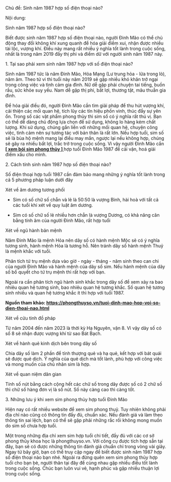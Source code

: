 <p dir="ltr"><span style="font-size:14px">Chủ đề: Sinh năm 1987 hợp số điện thoại nào?</span></p>

<p dir="ltr"><span style="font-size:14px">Nội dung:</span></p>

<p dir="ltr"><span style="font-size:14px">Sinh năm 1987 hợp số điện thoại nào?</span></p>

<p dir="ltr"><span style="font-size:14px">Biết được sinh năm 1987 hợp số điện thoại nào, người Đinh Mão có thể chủ động thay đổi không khí xung quanh để hóa giải điềm xui, nhận được nhiều tài lộc, vượng khí. Điều này mang rất nhiều ý nghĩa tốt lành trong cuộc sống, nhất là trong năm 2019 đầy thị phi và điềm dữ với người sinh năm 1987 này.</span></p>

<p dir="ltr"><span style="font-size:14px">1. Tại sao phải xem sinh năm 1987 hợp với số điện thoại nào?</span></p>

<p dir="ltr"><span style="font-size:14px">Sinh năm 1987 tức là năm Đinh Mão, Hỏa Mạng (Lư trung hỏa - lửa trong lò), năm âm. Theo tử vi thì tuổi này năm 2019 sẽ gặp nhiều khó khăn trở ngại trong công việc và tình cảm gia đình. Nữ dễ gặp phải chuyện tai tiếng, buồn rầu, sức khỏe suy yếu. Nam dễ gặp thị phi, bất lợi, thương tật, mâu thuẫn gia đình.</span></p>

<p dir="ltr"><span style="font-size:14px">Để hóa giải điều đó, người Đinh Mão cần tìm giải pháp để thu hút vượng khí, cải thiện các mối quan hệ, tích lũy các tín hiệu phồn vinh, thúc đẩy sự yên ổn. Trong số các vật phẩm phong thủy thì sim số có ý nghĩa rất thú vị. Bạn có thể dễ dàng chủ động lựa chọn để sử dụng, không lo hàng kém chất lượng. Khi sử dụng, chúng gắn liền với những mối quan hệ, chuyện công việc, tình cảm nên sự tương tác với bản thân là rất lớn. Nếu hợp tuổi, sim số sẽ là bùa hộ mệnh mang lại điều may mắn, ngược lại nếu không hợp, chúng sẽ gây ra nhiều bất lợi, trắc trở trong cuộc sống. Vì vậy người Đinh Mão cần <u><strong>[ <a href="https://phongthuyso.vn/xem-phong-thuy-sim.html">xem bói sim phong thủy</a> ] </strong></u>hợp tuổi Đinh Mão 1987 để cải vận, hoá giải điềm xấu cho mình.</span></p>

<p dir="ltr"><span style="font-size:14px">2. Cách tính sinh năm 1987 hợp số điện thoại nào?</span></p>

<p dir="ltr"><span style="font-size:14px">Số điện thoại hợp tuổi 1987 cần đảm bảo mang những ý nghĩa tốt lành trong cả 5 phương pháp luận dưới đây</span></p>

<p dir="ltr"><span style="font-size:14px">Xét về âm dương tương phối</span></p>

<ul>
	<li dir="ltr">
	<p dir="ltr"><span style="font-size:14px">Sim có số chữ số chẵn và lẻ là 50:50 là vượng Bình, hài hoà với tất cả các tuổi khi xét về quy luật âm dương.</span></p>
	</li>
	<li dir="ltr">
	<p dir="ltr"><span style="font-size:14px">Sim có số chữ số lẻ nhiều hơn chẵn là vượng Dương, có khả năng cân bằng tính âm của người Đinh Mão, rất hợp tuổi</span></p>
	</li>
</ul>

<p dir="ltr"><span style="font-size:14px">Xét về ngũ hành bản mệnh</span></p>

<p dir="ltr"><span style="font-size:14px">Năm Đinh Mão là mệnh Hỏa nên dãy số có hành mệnh Mộc sẽ có ý nghĩa tương sinh, hành mệnh Hỏa là tương hỗ. Nên tránh dãy số hành mệnh Thuỷ là mệnh khắc với tuổi.</span></p>

<p dir="ltr"><span style="font-size:14px">Phân tích tứ trụ mệnh dựa vào giờ - ngày - tháng - năm sinh theo can chi của người Đinh Mão và hành mệnh của dãy số sim. Nếu hành mệnh của dãy số bổ quyết cho tứ trụ mệnh thì rất hợp với bạn.</span></p>

<p dir="ltr"><span style="font-size:14px">Ngoài ra cần phân tích ngũ hành sinh khắc trong dãy số để xem xảy ra bao nhiêu quan hệ tương sinh, bao nhiêu quan hệ tương khắc. Số quan hệ tương sinh nhiều và quan hệ tương khắc ít thì hợp với tuổi 1987.</span></p>

<p dir="ltr"><strong><span style="font-size:14px">Nguồn tham khảo: <a href="https://phongthuyso.vn/tuoi-dinh-mao-hop-voi-so-dien-thoai-nao.html">https://phongthuyso.vn/tuoi-dinh-mao-hop-voi-so-dien-thoai-nao.html</a></span></strong></p>

<p dir="ltr"><span style="font-size:14px">Xét về cửu tinh đồ pháp</span></p>

<p dir="ltr"><span style="font-size:14px">Từ năm 2004 đến năm 2023 là thời kỳ Hạ Nguyên, vận 8. Vì vậy dãy số có số 8 sẽ nhận được vượng khí từ sao Bát Bạch.</span></p>

<p dir="ltr"><span style="font-size:14px">Xét về hành quẻ kinh dịch bên trong dãy số</span></p>

<p dir="ltr"><span style="font-size:14px">Chia dãy số làm 2 phần để tính thượng quẻ và hạ quẻ, kết hợp với bát quái sẽ được quẻ dịch. Ý nghĩa của quẻ dịch mà tốt lành, phù hợp với công việc và mong muốn của chủ nhân sim là hợp.</span></p>

<p dir="ltr"><span style="font-size:14px">Xét về quan niệm dân gian</span></p>

<p dir="ltr"><span style="font-size:14px">Tính số nút bằng cách cộng hết các chữ số trong dãy được số có 2 chữ số thì chữ số hàng đơn vị là số nút. Số này càng cao thì càng tốt.</span></p>

<p dir="ltr"><span style="font-size:14px">3. Những lưu ý khi xem sim phong thủy hợp tuổi Đinh Mão</span></p>

<p dir="ltr"><span style="font-size:14px">Hiện nay có rất nhiều website để xem sim phong thuỷ. Tuy nhiên không phải địa chỉ nào cũng có thông tin đầy đủ, chuẩn xác. Nếu đánh giá và làm theo thông tin sai lệch, bạn có thể sẽ gặp phải những rắc rối không mong muốn do sim số chưa hợp tuổi.</span></p>

<p dir="ltr"><span style="font-size:14px">Một trong những địa chỉ xem sim hợp tuổi chi tiết, đầy đủ với các cơ sở phong thủy khoa học là phongthuyso.vn. Với công cụ được tích hợp sẵn tại đây, bạn sẽ có được những thông tin đánh giá chuẩn chỉ trong vòng vài giây. Ngay từ bây giờ, bạn có thể truy cập ngay để biết được sinh năm 1987 hợp số điện thoại nào bạn nhé. Ngoài ra đừng quên xem sim phong thủy hợp tuổi cho bạn bè, người thân tại đây để cùng nhau gặp nhiều điều tốt lành trong cuộc sống. Chúc bạn luôn vui vẻ, hạnh phúc và gặp nhiều thuận lợi trong cuộc sống.</span></p>

<div>&nbsp;</div>
